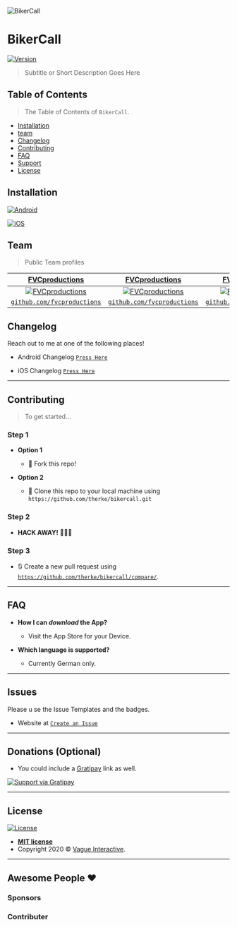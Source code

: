 
![BikerCall](https://avatars0.githubusercontent.com/u/67833362?s=460&u=78af703692cfbc9f25a578eaeea411367dd328de&v=4)

# BikerCall 
[![Version](https://badge.fury.io/gh/tterb%2FHyde.svg)](https://badge.fury.io/gh/tterb%2FHyde)


> Subtitle or Short Description Goes Here

## Table of Contents

> The Table of Contents of `BikerCall`.

- [Installation](#installation)
- [team](#team)
- [Changelog](#changelog)
- [Contributing](#contributing)
- [FAQ](#faq)
- [Support](#support)
- [License](#license)



## Installation

[![Android](https://encrypted-tbn0.gstatic.com/images?q=tbn%3AANd9GcSpBxqyPKGEpnQfUNtelM7R5eqo9svbdoXBpQ&usqp=CAU)](https://google.com)

[![iOS](https://www.pngkit.com/png/detail/222-2228956_app-store-logo-app-store-icon-white.png)](https://google.com)


## Team

> Public Team profiles

| <a href="http://fvcproductions.com" target="_blank">**FVCproductions**</a> | <a href="http://fvcproductions.com" target="_blank">**FVCproductions**</a> | <a href="http://fvcproductions.com" target="_blank">**FVCproductions**</a> |
| :---: |:---:| :---:|
| [![FVCproductions](https://avatars1.githubusercontent.com/u/4284691?v=3&s=200)](http://fvcproductions.com)    | [![FVCproductions](https://avatars1.githubusercontent.com/u/4284691?v=3&s=200)](http://fvcproductions.com) | [![FVCproductions](https://avatars1.githubusercontent.com/u/4284691?v=3&s=200)](http://fvcproductions.com)  |
| <a href="http://github.com/fvcproductions" target="_blank">`github.com/fvcproductions`</a> | <a href="http://github.com/fvcproductions" target="_blank">`github.com/fvcproductions`</a> | <a href="http://github.com/fvcproductions" target="_blank">`github.com/fvcproductions`</a> |




## Changelog

Reach out to me at one of the following places!

- Android Changelog <a href="https://github.com/therke/bikercall/blob/master/Android/changelog.txt" target="_blank">`Press Here`</a>

- iOS Changelog <a href="https://github.com/therke/bikercall/blob/master/iOS/changelog.txt" target="_blank">`Press Here`</a>

---

## Contributing

> To get started...

### Step 1

- **Option 1**
    - 🍴 Fork this repo!

- **Option 2**
    - 👯 Clone this repo to your local machine using `https://github.com/therke/bikercall.git`

### Step 2

- **HACK AWAY!** 🔨🔨🔨

### Step 3

- 🔃 Create a new pull request using <a href="https://github.com/therke/bikercall/compare/" target="_blank">`https://github.com/therke/bikercall/compare/`</a>.


---

## FAQ

- **How I can *download* the App?**
    - Visit the App Store for your Device.

- **Which language is supported?**
    - Currently German only.


---

## Issues

Please u se the Issue Templates and the badges.
- Website at <a href="https://github.com/therke/bikercall/issues" target="_blank">`Create an Issue`</a>

---

## Donations (Optional)

- You could include a <a href="https://cdn.rawgit.com/gratipay/gratipay-badge/2.3.0/dist/gratipay.png" target="_blank">Gratipay</a> link as well.

[![Support via Gratipay](https://cdn.rawgit.com/gratipay/gratipay-badge/2.3.0/dist/gratipay.png)](https://gratipay.com/fvcproductions/)


---

## License

[![License](http://img.shields.io/:license-mit-blue.svg?style=flat-square)](http://badges.mit-license.org)

- **[MIT license](http://opensource.org/licenses/mit-license.php)**
- Copyright 2020 © <a href="http://fvcproductions.com" target="_blank">Vague Interactive</a>.



---

## Awesome People ❤️

### Sponsors


### Contributer

